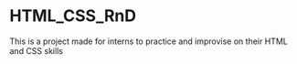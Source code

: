 # HTML_CSS_RnD
This is a project made for interns to practice and improvise on their HTML and CSS skills
